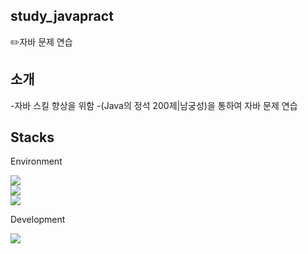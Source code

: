 ## study_javapract
✏️자바 문제 연습

## 소개
-자바 스킬 향상을 위함
-(Java의 정석 200제|남궁성)을 통하여 자바 문제 연습

## Stacks
Environment
<div style="display:flex; flex-direction:column; align-items:flex-start;">
<img src="https://img.shields.io/badge/IntelliJIDEA-000000?style=flat&logo=intellijidea&logoColor=white">
<img src="https://img.shields.io/badge/GIT-F05032?style=flat&logo=GITa&logoColor=white">
  <img src="https://img.shields.io/badge/GITHUB-181717?style=flat&logo=GITHUB&logoColor=white"> 

  
Development
<div style="display:flex; flex-direction:column; align-items:flex-start;">
<img src="https://img.shields.io/badge/Java-007396?style=flat&logo=Java&logoColor=white">


